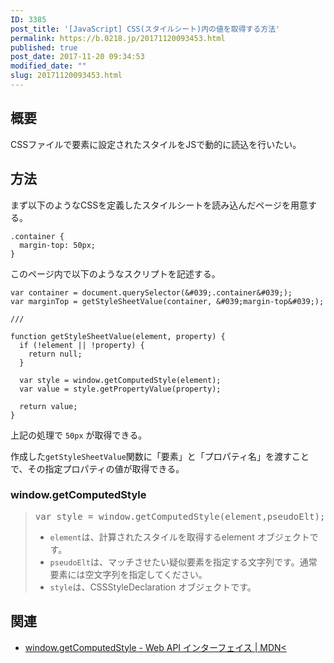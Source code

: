 ```yaml
---
ID: 3385
post_title: '[JavaScript] CSS(スタイルシート)内の値を取得する方法'
permalink: https://b.0218.jp/20171120093453.html
published: true
post_date: 2017-11-20 09:34:53
modified_date: ""
slug: 20171120093453.html
---
```

<!--more-->

## 概要

CSSファイルで要素に設定されたスタイルをJSで動的に読込を行いたい。


## 方法

まず以下のようなCSSを定義したスタイルシートを読み込んだページを用意する。

```language-css
.container {
  margin-top: 50px;
}
```

このページ内で以下のようなスクリプトを記述する。

```language-js
var container = document.querySelector(&#039;.container&#039;);
var marginTop = getStyleSheetValue(container, &#039;margin-top&#039;);

///

function getStyleSheetValue(element, property) {
  if (!element || !property) {
    return null;
  }

  var style = window.getComputedStyle(element);
  var value = style.getPropertyValue(property);

  return value;
}
```
上記の処理で `50px` が取得できる。

作成した`getStyleSheetValue`関数に「要素」と「プロパティ名」を渡すことで、その指定プロパティの値が取得できる。


### window.getComputedStyle

<blockquote>
<pre>
var style = window.getComputedStyle(element,pseudoElt);
</pre>
<ul>
 <li><code>element</code>は、計算されたスタイルを取得するelement オブジェクトです。
 <li><code>pseudoElt</code>は、マッチさせたい疑似要素を指定する文字列です。通常要素には空文字列を指定してください。
 <li><code>style</code>は、CSSStyleDeclaration オブジェクトです。
</ul>
</blockquote>


## 関連

- [window.getComputedStyle - Web API インターフェイス | MDN<](https://developer.mozilla.org/ja/docs/Web/API/Window/getComputedStyle)